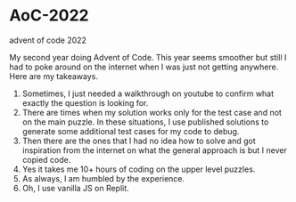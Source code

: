 # AoC-2022
advent of code 2022

My second year doing Advent of Code.  This year seems smoother but still I had to poke around on the internet when I was just not getting anywhere.
Here are my takeaways.
1.  Sometimes, I just needed a walkthrough on youtube to confirm what exactly the question is looking for.
2.  There are times when my solution works only for the test case and not on the main puzzle.  In these situations, I use published solutions to generate
some additional test cases for my code to debug.
3.  Then there are the ones that I had no idea how to solve and got inspiration from the internet on what the general approach is but I never copied code.
4.  Yes it takes me 10+ hours of coding on the upper level puzzles.
5.  As always, I am humbled by the experience.  
6.  Oh, I use vanilla JS on Replit.
